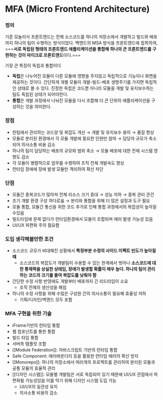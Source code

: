 # MFA (Micro Frontend Architecture)
### 정의
기존 모놀리식 프론트엔드는 전체 소스코드를 하나의 저장소에서 개발하고 빌드와 배포까지 하나의 팀이 수행하는 방식이었다. 백엔드의 MSA 방식을 프론트엔드에 접목하여, ===**서로 독립된 형태의 프론트엔드 애플리케이션을 통합해 하나의 큰 프론트엔드를 구현하는 것이 마이크로 프론트엔드**이다.===

가장 큰 특징이 독립과 통합이다

- **독립**은 나누어진 모듈이 다른 모듈에 영향을 주지않고 독립적으로 기능이나 화면을 제공하는 것이다. 간단하게 개별 모듈이 개발-빌드-배포 생명주기를 가지면 독립적인 상태로 볼 수 있다. 진정한 독립은 코드뿐 아니라 모듈을 개발 및 유지보수하는 팀도 독립된 상태가 되어야한다.
- **통합**은 개발 과정에서 나눠진 모듈을 다시 조합해 더 큰 단위의 애플리케이션을 구성하는 것을 의미한다.

### 장점

- 한팀에서 관리하는 코드양 및 복잡도 개선 → 개발 및 유지보수 용이 → 품질 향상
- 모듈로 분리된 환경에서 각 모듈 개발에 필요한 인원만 참여 → 담당자 규모가 축소되어 의사소통 비용 감소
- 하나의 팀이 담당하는 배포의 규모와 범위 축소 → 모듈 배포에 대한 전체 시스템 영향도 감소
- 각 모듈이 병렬적으로 업무를 수행하여 조직 전체 개발속도 향상
- 런타임 장애에 장애 발생 모듈만 격리하여 확산 차단

### 단점

- 모듈간 중복코드가 많아져 전체 리소스 크기 증대 → 성능 저하 → 중복 관리 관건
- 초기 개발 환경 구성 까다로움 → 분리와 통합을 위해 더 많은 설정과 도구 필요
- 모듈 통합, 모듈간 통신을 위한 코드 추가로 인해 통합 과정에서의 복잡성이 높아질수있음
- 빌드타임에 문제 없다가 런타임환경에서 모듈이 조합되며 에러 발생 가능성 있음
- UI/UX 파편화 주의 필요함

### 도입 생각해볼만한 조건

- 소스코드 규모가 비대해진 상황에서 **특정부분 수정의 사이드 이펙트 빈도가 높아질 때**
    - 소스코드의 복잡도가 개발팀이 수용할 수 있는 한계에서 벗어나 **소스코드에 대한 통제력을 상실한 상태임, 장애가 발생할 확률이 매우 높다. 하나의 팀이 관리하는 코드의 크기를 줄여 복잡도를 낮춰야 함**
- 간단한 수정 사항 반영에도 개발부터 배포까지 긴 리드타임이 소요
    - 조직 전체의 생산성을 해침
- 하나의 수정 사항을 위해 수많은 구성원 간의 의사소통이 필요해 효율성 저하
    - 기획/디자인/백엔드 모두 포함

### MFA 구현을 위한 기술

- iFrame기반의 런타임 통합
- 웹 컴포넌트를 통한 통합
- 빌드 타임 통합
- 서버측 템플릿 조합
- [[Module Federation]]: 자바스크립트 기반의 런타임 통합
- Safe Component: 에러바운더리 등을 활용한 런타임 에러의 확산 방지
- [[Monorepo]]: 하나의 저장소에서 여러개의 프로젝트를 관리하여 분리된 모듈과 공통 모듈의 효율적 관리
- [[디자인 시스템]]: 모듈별 개발팀은 서로 독립되어 있기 때문에 UI/UX 관점에서 파편화될 가능성있음 이를 막기 위해 디자인 시스템 도입 가능
    - UI/UX의 일관성 유지
    - 의사소통 비용의 감소